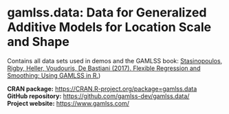# gamlss.data: Data for Generalized Additive Models for Location Scale and Shape

Contains all data sets used in demos and the GAMLSS book:
[Stasinopoulos, Rigby, Heller, Voudouris, De Bastiani (2017). Flexible Regression and Smoothing: Using GAMLSS in R.](https://doi.org/10.1201/b21973))

**CRAN package:** <https://CRAN.R-project.org/package=gamlss.data>  
**GitHub repository:** <https://github.com/gamlss-dev/gamlss.data/>  
**Project website:** <https://www.gamlss.com/>
